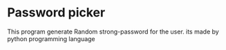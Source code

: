 # Password picker
This program generate Random strong-password for the user.
its made by python programming language
